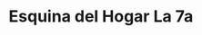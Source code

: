 ---
title: "Esquina del Hogar La 7a"
url: /pereira/esquina-del-hogar-la-7a/
shop: tienda de variedades
---